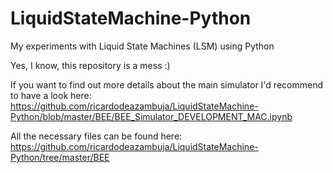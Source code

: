 # LiquidStateMachine-Python
My experiments with Liquid State Machines (LSM) using Python

Yes, I know, this repository is a mess :)

If you want to find out more details about the main simulator I'd recommend to have a look here:  
https://github.com/ricardodeazambuja/LiquidStateMachine-Python/blob/master/BEE/BEE_Simulator_DEVELOPMENT_MAC.ipynb

All the necessary files can be found here:
https://github.com/ricardodeazambuja/LiquidStateMachine-Python/tree/master/BEE
